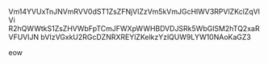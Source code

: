 Vm14YVUxTnJNVmRVV0dST1ZsZFNjVlZzVm5kVmJGcHlWV3RPVlZKclZqVlVi
R2hQWWtkS1ZsZHVWbFpTCmJFWXpWWHBDVDJSRk5WbGlSM2hTQ2xaRVFUVlJN
bVIzVGxkU2RGcDZNRXREYlZKelkzYzlQUW9LYW10NAoKaGZ3

eow